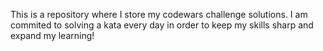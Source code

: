 This is a repository where I store my codewars challenge solutions. I am commited to solving a kata every day in order to keep my skills sharp and expand my learning!
